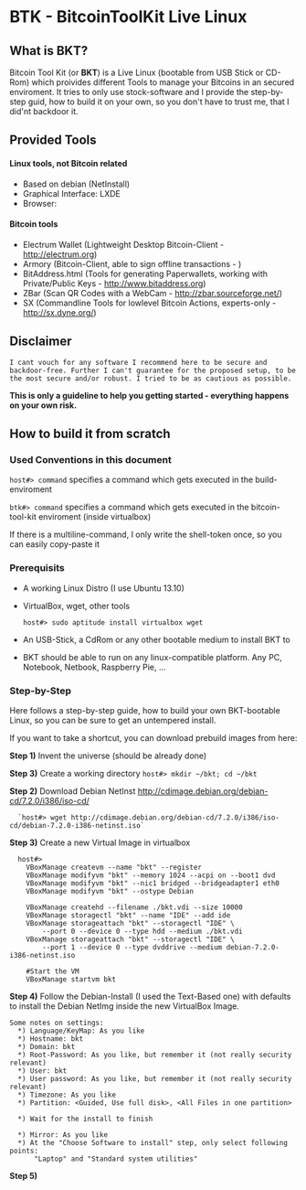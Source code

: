  
BTK - BitcoinToolKit Live Linux
===============================

What is BKT?
------------
 Bitcoin Tool Kit (or **BKT**) is a Live Linux (bootable from USB Stick or CD-Rom) which proivides different Tools to manage your Bitcoins in an secured enviroment. It tries to only use stock-software and I provide the step-by-step guid, how to build it on your own, so you don't have to trust me, that I did'nt backdoor it.
 
 
Provided Tools
--------------

#### Linux tools, not Bitcoin related

* Based on debian (NetInstall)
* Graphical Interface: LXDE 
* Browser: 
    
#### Bitcoin tools

* Electrum Wallet (Lightweight Desktop Bitcoin-Client - http://electrum.org)
* Armory (Bitcoin-Client, able to sign offline transactions - )
* BitAddress.html (Tools for generating Paperwallets, working with Private/Public Keys - http://www.bitaddress.org)
* ZBar (Scan QR Codes with a WebCam - http://zbar.sourceforge.net/)
* SX (Commandline Tools for lowlevel Bitcoin Actions, experts-only - http://sx.dyne.org/)
  
 
 
Disclaimer
-----------

    I cant vouch for any software I recommend here to be secure and backdoor-free. Further I can't guarantee for the proposed setup, to be the most secure and/or robust. I tried to be as cautious as possible.

**This is only a guideline to help you getting started - everything happens on your own risk.**
 
 
 
How to build it from scratch
------------------------------
 
### Used Conventions in this document
  
  `host#> command`  specifies a command which gets executed in the build-enviroment

  `btk#> command`   specifies a command which gets executed in the bitcoin-tool-kit enviroment (inside virtualbox)
  
  If there is a multiline-command, I only write the shell-token once, so you can easily copy-paste it
  
  
### Prerequisits

* A working Linux Distro (I use Ubuntu 13.10)
* VirtualBox, wget, other tools
    
    `host#> sudo aptitude install virtualbox wget`
 
* An USB-Stick, a CdRom or any other bootable medium to install BKT to
* BKT should be able to run on any linux-compatible platform. Any PC, Notebook, Netbook, Raspberry Pie, ...
    
    
### Step-by-Step

 
 Here follows a step-by-step guide, how to build your own BKT-bootable Linux, so you can be sure to get an
 untempered install.
 
 If you want to take a shortcut, you can download prebuild images from here:
  <URL>
  
 
  **Step 1)** Invent the universe (should be already done)

  **Step 3)**
    Create a working directory
      `host#> mkdir ~/bkt; cd ~/bkt`
    
  **Step 2)**
    Download Debian NetInst 
      http://cdimage.debian.org/debian-cd/7.2.0/i386/iso-cd/
  
      `host#> wget http://cdimage.debian.org/debian-cd/7.2.0/i386/iso-cd/debian-7.2.0-i386-netinst.iso`

  
  **Step 3)**
    Create a new Virtual Image in virtualbox
      
      host#> 
        VBoxManage createvm --name "bkt" --register
        VBoxManage modifyvm "bkt" --memory 1024 --acpi on --boot1 dvd
        VBoxManage modifyvm "bkt" --nic1 bridged --bridgeadapter1 eth0
        VBoxManage modifyvm "bkt" --ostype Debian
        
        VBoxManage createhd --filename ./bkt.vdi --size 10000
        VBoxManage storagectl "bkt" --name "IDE" --add ide
        VBoxManage storageattach "bkt" --storagectl "IDE" \
            --port 0 --device 0 --type hdd --medium ./bkt.vdi
        VBoxManage storageattach "bkt" --storagectl "IDE" \
            --port 1 --device 0 --type dvddrive --medium debian-7.2.0-i386-netinst.iso

        #Start the VM
        VBoxManage startvm bkt


  **Step 4)**
    Follow the Debian-Install (I used the Text-Based one) with defaults to install the Debian NetImg inside the new
    VirtualBox Image.
   
    Some notes on settings:
      *) Language/KeyMap: As you like
      *) Hostname: bkt
      *) Domain: bkt
      *) Root-Password: As you like, but remember it (not really security relevant)
      *) User: bkt
      *) User password: As you like, but remember it (not really security relevant)
      *) Timezone: As you like
      *) Partition: <Guided, Use full disk>, <All Files in one partition>
      
      *) Wait for the install to finish

      *) Mirror: As you like
      *) At the "Choose Software to install" step, only select following points:
          "Laptop" and "Standard system utilities"
      
      
  **Step 5)**
   
   
   
   
   